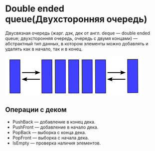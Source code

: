 # Double ended queue(Двухсторонняя очередь)

Двусвязная очередь (жарг. дэк, дек от англ. deque — double ended queue; двухсторонняя очередь, очередь с двумя концами) — абстрактный тип данных, в котором элементы можно добавлять и удалять как в начало, так и в конец.

![](../../assets/img/deq.png)
## Операции с деком
- PushBack — добавление в конец дека.
- PushFront — добавление в начало дека.
- PopBack — выборка с конца дека.
- PopFront — выборка с начала дека.
- IsEmpty — проверка наличия элементов.